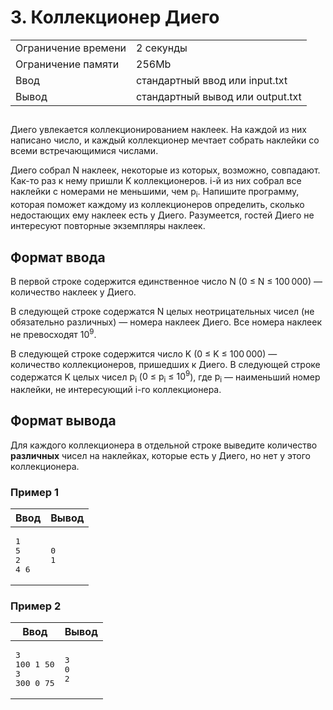 <div class="problem-statement">
   <div class="header">
      <h1 class="title">3. Коллекционер Диего</h1>
      <table>
         <tr class="time-limit">
            <td class="property-title">Ограничение времени</td>
            <td>2&nbsp;секунды</td>
         </tr>
         <tr class="memory-limit">
            <td class="property-title">Ограничение памяти</td>
            <td>256Mb</td>
         </tr>
         <tr class="input-file">
            <td class="property-title">Ввод</td>
            <td colspan="1">стандартный ввод или input.txt</td>
         </tr>
         <tr class="output-file">
            <td class="property-title">Вывод</td>
            <td colspan="1">стандартный вывод или output.txt</td>
         </tr>
      </table>
   </div>
   <h2></h2>
   <div class="legend"><span style="">
         <p>Диего увлекается коллекционированием наклеек. На каждой из них написано число, и каждый коллекционер мечтает собрать наклейки
            со всеми встречающимися числами. 
         </p></span><p>Диего собрал <span class="tex-math-text">N</span> наклеек, некоторые из которых, возможно, совпадают. Как-то раз к нему пришли <span class="tex-math-text">K</span> коллекционеров. <span class="tex-math-text">i</span>-й из них собрал все наклейки с номерами не меньшими, чем <span class="tex-math-text">p<sub>i</sub></span>. Напишите программу, которая поможет каждому из коллекционеров определить, сколько недостающих ему наклеек есть у Диего.
         Разумеется, гостей Диего не интересуют повторные экземпляры наклеек.
      </p>
   </div>
   <h2>Формат ввода</h2>
   <div class="input-specification"><span style="">
         <p>В первой строке содержится единственное число <span class="tex-math-text">N</span> (<span class="tex-math-text">0 &le; N &le; 100&#8239;000</span>)&nbsp;&mdash; количество наклеек у Диего. 
         </p></span><p>В следующей строке содержатся <span class="tex-math-text">N</span> целых неотрицательных чисел (не обязательно различных)&nbsp;&mdash; номера наклеек Диего. Все номера наклеек не превосходят <span class="tex-math-text">10<sup>9</sup></span>. 
      </p>
      <p>В следующей строке содержится число <span class="tex-math-text">K</span> (<span class="tex-math-text">0 &le; K &le; 100&#8239;000</span>)&nbsp;&mdash; количество коллекционеров, пришедших к Диего. В следующей строке содержатся <span class="tex-math-text">K</span> целых чисел <span class="tex-math-text">p<sub>i</sub></span> (<span class="tex-math-text">0 &le; p<sub>i</sub> &le; 10<sup>9</sup></span>), где <span class="tex-math-text">p<sub>i</sub></span>&nbsp;&mdash; наименьший номер наклейки, не интересующий <span class="tex-math-text">i</span>-го коллекционера.
      </p>
   </div>
   <h2>Формат вывода</h2>
   <div class="output-specification"><span style="">
         <p>Для каждого коллекционера в отдельной строке выведите количество <span style="font-weight:bold;">различных</span> чисел на наклейках, которые есть у Диего, но нет у этого коллекционера.
         </p></span></div>
   <h3>Пример 1</h3>
   <table class="sample-tests">
      <thead>
         <tr>
            <th>Ввод</th>
            <th>Вывод</th>
         </tr>
      </thead>
      <tbody>
         <tr>
            <td><pre>1
5
2
4 6
</pre></td>
            <td><pre>0
1
</pre></td>
         </tr>
      </tbody>
   </table>
   <h3>Пример 2</h3>
   <table class="sample-tests">
      <thead>
         <tr>
            <th>Ввод</th>
            <th>Вывод</th>
         </tr>
      </thead>
      <tbody>
         <tr>
            <td><pre>3
100 1 50
3
300 0 75
</pre></td>
            <td><pre>3
0
2
</pre></td>
         </tr>
      </tbody>
   </table>
</div></div>
